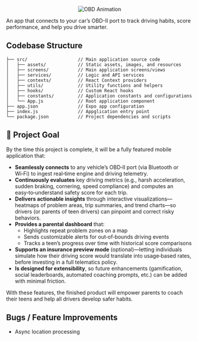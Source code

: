 <p align="center">
  <img src="https://i.imgur.com/h4r6PcA.gif" alt="OBD Animation" />
</p>

An app that connects to your car’s OBD-II port to track driving habits, score performance, and help you drive smarter.

## Codebase Structure
```
├── src/                   // Main application source code
│   ├── assets/            // Static assets, images, and resources
│   ├── screens/           // Main application screens/views
│   ├── services/          // Logic and API services
│   ├── contexts/          // React Context providers
│   ├── utils/             // Utility functions and helpers
│   ├── hooks/             // Custom React hooks
│   ├── constants/         // Application constants and configurations
│   └── App.js             // Root application component
├── app.json               // Expo app configuration
├── index.js               // Appglication entry point
└── package.json           // Project dependencies and scripts
```

## 🎯 Project Goal

By the time this project is complete, it will be a fully featured mobile application that:

- **Seamlessly connects** to any vehicle’s OBD‑II port (via Bluetooth or Wi‑Fi) to ingest real‑time engine and driving telemetry.
- **Continuously evaluates** key driving metrics (e.g., harsh acceleration, sudden braking, cornering, speed compliance) and computes an easy‑to‑understand safety score for each trip.
- **Delivers actionable insights** through interactive visualizations—heatmaps of problem areas, trip summaries, and trend charts—so drivers (or parents of teen drivers) can pinpoint and correct risky behaviors.
- **Provides a parental dashboard** that:
  - Highlights repeat problem zones on a map  
  - Sends customizable alerts for out‑of‑bounds driving events  
  - Tracks a teen’s progress over time with historical score comparisons
- **Supports an insurance preview mode** (optional)—letting individuals simulate how their driving score would translate into usage‑based rates, before investing in a full telematics policy.
- **Is designed for extensibility**, so future enhancements (gamification, social leaderboards, automated coaching prompts, etc.) can be added with minimal friction.

With these features, the finished product will empower parents to coach their teens and help all drivers develop safer habits.

## Bugs / Feature Improvements

- Async location processing
